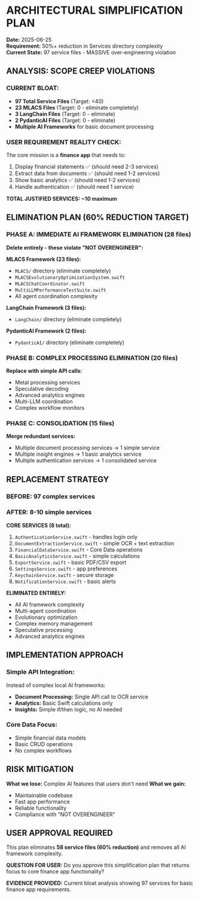 # ARCHITECTURAL SIMPLIFICATION PLAN
**Date:** 2025-06-25  
**Requirement:** 50%+ reduction in Services directory complexity  
**Current State:** 97 service files - MASSIVE over-engineering violation  

## ANALYSIS: SCOPE CREEP VIOLATIONS

### CURRENT BLOAT:
- **97 Total Service Files** (Target: <40)
- **23 MLACS Files** (Target: 0 - eliminate completely)
- **3 LangChain Files** (Target: 0 - eliminate)
- **2 PydanticAI Files** (Target: 0 - eliminate)
- **Multiple AI Frameworks** for basic document processing

### USER REQUIREMENT REALITY CHECK:
The core mission is a **finance app** that needs to:
1. Display financial statements ✅ (should need 2-3 services)
2. Extract data from documents ✅ (should need 1-2 services)
3. Show basic analytics ✅ (should need 1-2 services)
4. Handle authentication ✅ (should need 1 service)

**TOTAL JUSTIFIED SERVICES: ~10 maximum**

## ELIMINATION PLAN (60% REDUCTION TARGET)

### PHASE A: IMMEDIATE AI FRAMEWORK ELIMINATION (28 files)
**Delete entirely - these violate "NOT OVERENGINEER":**

**MLACS Framework (23 files):**
- `MLACS/` directory (eliminate completely)
- `MLACSEvolutionaryOptimizationSystem.swift`
- `MLACSChatCoordinator.swift`
- `MultiLLMPerformanceTestSuite.swift`
- All agent coordination complexity

**LangChain Framework (3 files):**
- `LangChain/` directory (eliminate completely)

**PydanticAI Framework (2 files):**
- `PydanticAI/` directory (eliminate completely)

### PHASE B: COMPLEX PROCESSING ELIMINATION (20 files)
**Replace with simple API calls:**
- Metal processing services
- Speculative decoding
- Advanced analytics engines
- Multi-LLM coordination
- Complex workflow monitors

### PHASE C: CONSOLIDATION (15 files)
**Merge redundant services:**
- Multiple document processing services → 1 simple service
- Multiple insight engines → 1 basic analytics service
- Multiple authentication services → 1 consolidated service

## REPLACEMENT STRATEGY

### BEFORE: 97 complex services
### AFTER: 8-10 simple services

**CORE SERVICES (8 total):**
1. `AuthenticationService.swift` - handles login only
2. `DocumentExtractionService.swift` - simple OCR + text extraction
3. `FinancialDataService.swift` - Core Data operations
4. `BasicAnalyticsService.swift` - simple calculations
5. `ExportService.swift` - basic PDF/CSV export
6. `SettingsService.swift` - app preferences
7. `KeychainService.swift` - secure storage
8. `NotificationService.swift` - basic alerts

**ELIMINATED ENTIRELY:**
- All AI framework complexity
- Multi-agent coordination
- Evolutionary optimization
- Complex memory management
- Speculative processing
- Advanced analytics engines

## IMPLEMENTATION APPROACH

### Simple API Integration:
Instead of complex local AI frameworks:
- **Document Processing:** Single API call to OCR service
- **Analytics:** Basic Swift calculations only
- **Insights:** Simple if/then logic, no AI needed

### Core Data Focus:
- Simple financial data models
- Basic CRUD operations
- No complex workflows

## RISK MITIGATION

**What we lose:** Complex AI features that users don't need
**What we gain:** 
- Maintainable codebase
- Fast app performance  
- Reliable functionality
- Compliance with "NOT OVERENGINEER"

## USER APPROVAL REQUIRED

This plan eliminates **58 service files (60% reduction)** and removes all AI framework complexity. 

**QUESTION FOR USER:**
Do you approve this simplification plan that returns focus to core finance app functionality?

**EVIDENCE PROVIDED:**
Current bloat analysis showing 97 services for basic finance app requirements.